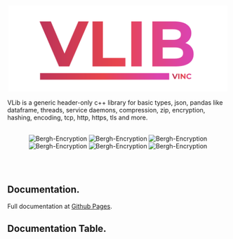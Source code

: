 <p align="center">
<img src="https://github.com/vandenberghinc/vlib/blob/main/dev/media/icon/stroke.png?raw=true" alt="VWeb" width="500">
</p>  
VLib is a generic header-only c++ library for basic types, json, pandas like dataframe, threads, service daemons, compression, zip, encryption, hashing, encoding, tcp, http, https, tls and more. 
<br><br>
<p align="center">
    <img src="https://img.shields.io/badge/version-1.1.19-orange" alt="Bergh-Encryption">
    <img src="https://img.shields.io/badge/std-c++20-orange" alt="Bergh-Encryption">
    <img src="https://img.shields.io/badge/status-maintained-forestgreen" alt="Bergh-Encryption">
    <img src="https://img.shields.io/badge/dependencies-zlib-yellow" alt="Bergh-Encryption">
    <img src="https://img.shields.io/badge/dependencies-openssl-yellow" alt="Bergh-Encryption">
    <img src="https://img.shields.io/badge/OS-MacOS & Linux-blue" alt="Bergh-Encryption">
</p> 
<br><br>

## Documentation.
Full documentation at [Github Pages](https://vandenberghinc.github.io/vlib).

## Documentation Table.
